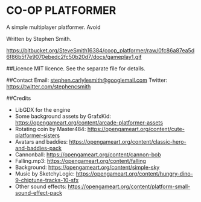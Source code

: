 # CO-OP PLATFORMER
A simple multiplayer platformer.  Avoid 

Written by Stephen Smith.

https://bitbucket.org/SteveSmith16384/coop_platformer/raw/0fc86a87ea5d6f86b5f7e9070ebedc2fc50b20d7/docs/gameplay1.gif

##Licence
MIT licence.  See the separate file for details.


##Contact
Email: stephen.carlylesmith@googlemail.com
Twitter: https://twitter.com/stephencsmith


##Credits
* LibGDX for the engine
* Some background assets by GrafxKid: https://opengameart.org/content/arcade-platformer-assets
* Rotating coin by Master484: https://opengameart.org/content/cute-platformer-sisters
* Avatars and baddies: https://opengameart.org/content/classic-hero-and-baddies-pack
* Cannonball: https://opengameart.org/content/cannon-bob
* Falling.mp3: https://opengameart.org/content/falling
* Background: https://opengameart.org/content/simple-sky
* Music by SketchyLogic: https://opengameart.org/content/hungry-dino-9-chiptune-tracks-10-sfx
* Other sound effects: https://opengameart.org/content/platform-small-sound-effect-pack
